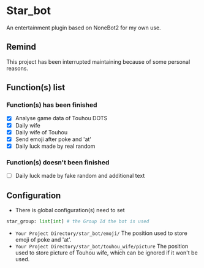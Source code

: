 # Star_bot
An entertainment plugin based on NoneBot2 for my own use.

## Remind
This project has been interrupted maintaining because of some personal reasons.

## Function(s) list
### Function(s) has been finished
- [x] Analyse game data of Touhou DOTS
- [x] Daily wife 
- [x] Daily wife of Touhou
- [x] Send emoji after poke and 'at'
- [x] Daily luck made by real random
### Function(s) doesn't been finished
- [ ] Daily luck made by fake random and additional text

## Configuration
- There is global configuration(s) need to set
```python
star_group: list[int] # the Group Id the bot is used
```
- `Your Project Directory/star_bot/emoji/` The position used to store emoji of poke and 'at'.
- `Your Project Directory/star_bot/touhou_wife/picture` The position used to store picture of Touhou wife, which can be ignored if it won't be used.